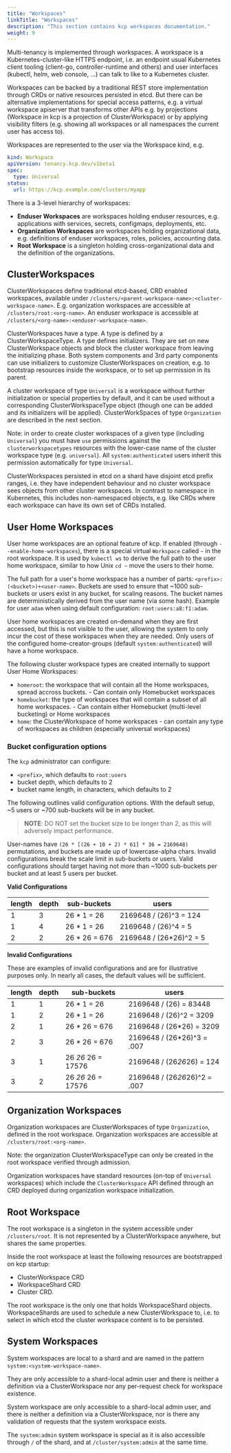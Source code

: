 ```yaml
---
title: "Workspaces"
linkTitle: "Workspaces"
description: "This section contains kcp workspaces documentation."
weight: 9
---
```


Multi-tenancy is implemented through workspaces. A workspace is a Kubernetes-cluster-like
HTTPS endpoint, i.e. an endpoint usual Kubernetes client tooling (client-go, controller-runtime
and others) and user interfaces (kubectl, helm, web console, ...) can talk to like to a
Kubernetes cluster.

Workspaces can be backed by a traditional REST store implementation through CRDs
or native resources persisted in etcd. But there can be alternative implementations
for special access patterns, e.g. a virtual workspace apiserver that transforms
other APIs e.g. by projections (Workspace in kcp is a projection of ClusterWorkspace)
or by applying visibility filters (e.g. showing all workspaces or all namespaces
the current user has access to).

Workspaces are represented to the user via the Workspace kind, e.g.

```yaml
kind: Workspace
apiVersion: tenancy.kcp.dev/v1beta1
spec:
  type: Universal
status:
  url: https://kcp.example.com/clusters/myapp
```

There is a 3-level hierarchy of workspaces:

- **Enduser Workspaces** are workspaces holding enduser resources, e.g.
  applications with services, secrets, configmaps, deployments, etc.
- **Organization Workspaces** are workspaces holding organizational data,
  e.g. definitions of enduser workspaces, roles, policies, accounting data.
- **Root Workspace** is a singleton holding cross-organizational data and
  the definition of the organizations.

## ClusterWorkspaces

ClusterWorkspaces define traditional etcd-based, CRD enabled workspaces, available
under `/clusters/<parent-workspace-name>:<cluster-workspace-name>`. E.g. organization
workspaces are accessible at `/clusters/root:<org-name>`. An enduser workspace is
accessible at `/clusters/<org-name>:<enduser-workspace-name>`.

ClusterWorkspaces have a type. A type is defined by a ClusterWorkspaceType. A type
defines initializers. They are set on new ClusterWorkspace objects and block the
cluster workspace from leaving the initializing phase. Both system components and
3rd party components can use initializers to customize ClusterWorkspaces on creation,
e.g. to bootstrap resources inside the workspace, or to set up permission in its parent.

A cluster workspace of type `Universal` is a workspace without further initialization
or special properties by default, and it can be used without a corresponding
ClusterWorkspaceType object (though one can be added and its initializers will be
applied). ClusterWorkSpaces of type `Organization` are described in the next section.

Note: in order to create cluster workspaces of a given type (including `Universal`)
you must have `use` permissions against the `clusterworkspacetypes` resources with the
lower-case name of the cluster workspace type (e.g. `universal`). All `system:authenticated`
users inherit this permission automatically for type `Universal`.

ClusterWorkspaces persisted in etcd on a shard have disjoint etcd prefix ranges, i.e.
they have independent behaviour and no cluster workspace sees objects from other
cluster workspaces. In contrast to namespace in Kubernetes, this includes non-namespaced
objects, e.g. like CRDs where each workspace can have its own set of CRDs installed.

## User Home Workspaces

User home workspaces are an optional feature of kcp. If enabled (through `--enable-home-workspaces`), there is a special
virtual `Workspace` called `~` in the root workspace. It is used by `kubectl ws` to derive the full path to the user
home workspace, similar to how Unix `cd ~` move the users to their home.

The full path for a user's home workspace has a number of parts: `<prefix>:(<bucket>)+<user-name>`. Buckets are used to
ensure that ~1000 sub-buckets or users exist in any bucket, for scaling reasons. The bucket names are deterministically
derived from the user name (via some hash). Example for user `adam` when using default configuration:
`root:users:a8:f1:adam`.

User home workspaces are created on-demand when they are first accessed, but this is not visible to the user, allowing
the system to only incur the cost of these workspaces when they are needed. Only users of the configured
home-creator-groups (default `system:authenticated`) will have a home workspace.

The following cluster workspace types are created internally to support User Home Workspaces:

- `homeroot`: the workspace that will contain all the Home workspaces, spread accross buckets. - Can contain only Homebucket workspaces
- `homebucket`: the type of workspaces that will contain a subset of all home workspaces. - Can contain either Homebucket (multi-level bucketing) or Home workspaces
- `home`: the ClusterWorkspace of home workspaces - can contain any type of workspaces as children (especially universal workspaces)

### Bucket configuration options

The `kcp` administrator can configure:

- `<prefix>`, which defaults to `root:users`
- bucket depth, which defaults to 2
- bucket name length, in characters, which defaults to 2

The following outlines valid configuration options. With the default setup, ~5 users or ~700 sub-buckets will be in
any bucket.

> **NOTE**: DO NOT set the bucket size to be longer than 2, as this will adversely impact performance.

User-names have `(26 * [(26 + 10 + 2) * 61] * 36 = 2169648)` permutations, and buckets are made up of lowercase-alpha
chars.  Invalid configurations break the scale limit in sub-buckets or users. Valid configurations should target
having not more than ~1000 sub-buckets per bucket and at least 5 users per bucket.

**Valid Configurations**

|length|depth|sub-buckets|users|
|------|-----|-----------|-----|
|1     |3    |26 * 1 = 26|2169648 / (26)^3 = 124 |
|1     |4    |26 * 1 = 26|2169648 / (26)^4 = 5 |
|2     |2    |26 * 26 = 676|2169648 / (26*26)^2 = 5 |

**Invalid Configurations**

These are examples of invalid configurations and are for illustrative purposes only. In nearly all cases, the default values
will be sufficient.

|length|depth|sub-buckets|users|
|------|-----|-----------|-----|
|1     |1    |26 * 1 = 26|2169648 / (26) = 83448 |
|1     |2    |26 * 1 = 26|2169648 / (26)^2 = 3209 |
|2     |1    |26 * 26 = 676|2169648 / (26*26) = 3209 |
|2     |3    |26 * 26 = 676|2169648 / (26*26)^3 = .007 |
|3     |1    |26 *26* 26 = 17576|2169648 / (26*26*26) = 124 |
|3     |2    |26 *26* 26 = 17576|2169648 / (26*26*26)^2 = .007 |

## Organization Workspaces

Organization workspaces are ClusterWorkspaces of type `Organization`, defined in the
root workspace. Organization workspaces are accessible at `/clusters/root:<org-name>`.

Note: the organization ClusterWorkspaceType can only be created in the root workspace
verified through admission.

Organization workspaces have standard resources (on-top of `Universal` workspaces)
which include the `ClusterWorkspace` API defined through an CRD deployed during
organization workspace initialization.

## Root Workspace

The root workspace is a singleton in the system accessible under `/clusters/root`.
It is not represented by a ClusterWorkspace anywhere, but shares the same properties.

Inside the root workspace at least the following resources are bootstrapped on
kcp startup:

- ClusterWorkspace CRD
- WorkspaceShard CRD
- Cluster CRD.

The root workspace is the only one that holds WorkspaceShard objects. WorkspaceShards
are used to schedule a new ClusterWorkspace to, i.e. to select in which etcd the
cluster workspace content is to be persisted.

## System Workspaces

System workspaces are local to a shard and are named in the pattern `system:<system-workspace-name>`.

They are only accessible to a shard-local admin user and there is neither a definition
via a ClusterWorkspace nor any per-request check for workspace existence.

System workspace are only accessible to a shard-local admin user, and there is
neither a definition via a ClusterWorkspace, nor is there any validation of requests
that the system workspace exists.

The `system:admin` system workspace is special as it is also accessible through `/`
of the shard, and at `/cluster/system:admin` at the same time.
